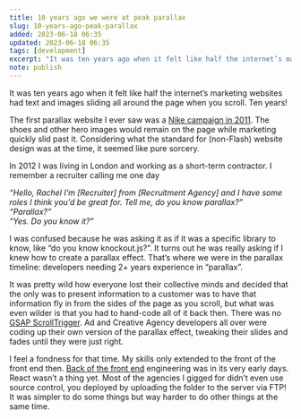```yaml
---
title: 10 years ago we were at peak parallax
slug: 10-years-ago-peak-parallax
added: 2023-06-18 06:35
updated: 2023-06-18 06:35
tags: [development]
excerpt: "It was ten years ago when it felt like half the internet’s marketing websites had text and images sliding all around the page when you scroll. Ten years!"
note: publish
---
```

It was ten years ago when it felt like half the internet’s marketing websites had text and images sliding all around the page when you scroll. Ten years! 

The first parallax website I ever saw was a [Nike campaign in 2011](https://www.youtube.com/watch?v=tAzaSZi8ycU). The shoes and other hero images would remain on the page while marketing quickly slid past it. Considering what the standard for (non-Flash) website design was at the time, it seemed like pure sorcery. 

In 2012 I was living in London and working as a short-term contractor. I remember a recruiter calling me one day

*“Hello, Rachel I’m [Recruiter] from [Recruitment Agency] and I have some roles I think you’d be great for. Tell me, do you know parallax?”*<br>
*“Parallax?”*<br>
*“Yes. Do you know it?”*<br>

I was confused because he was asking it as if it was a specific library to know, like “do you know knockout.js?”. It turns out he was really asking if I knew how to create a parallax effect. That’s where we were in the parallax timeline: developers needing 2+ years experience in “parallax”.

It was pretty wild how everyone lost their collective minds and decided that the only was to present information to a customer was to have that information fly in from the sides of the page as you scroll, but what was even wilder is that you had to hand-code all of it back then. There was no [GSAP ScrollTrigger](https://greensock.com/scrolltrigger/). Ad and Creative Agency developers all over were coding up their own version of the parallax effect, tweaking their slides and fades until they were just right. 


I feel a fondness for that time. My skills only extended to the front of the front end then. [Back of the front end](https://bradfrost.com/blog/post/front-of-the-front-end-and-back-of-the-front-end-web-development/) engineering was in its very early days. React wasn’t a thing yet. Most of the agencies I gigged for didn’t even use source control, you deployed by uploading the folder to the server via FTP! It was simpler to do some things but way harder to do other things at the same time.